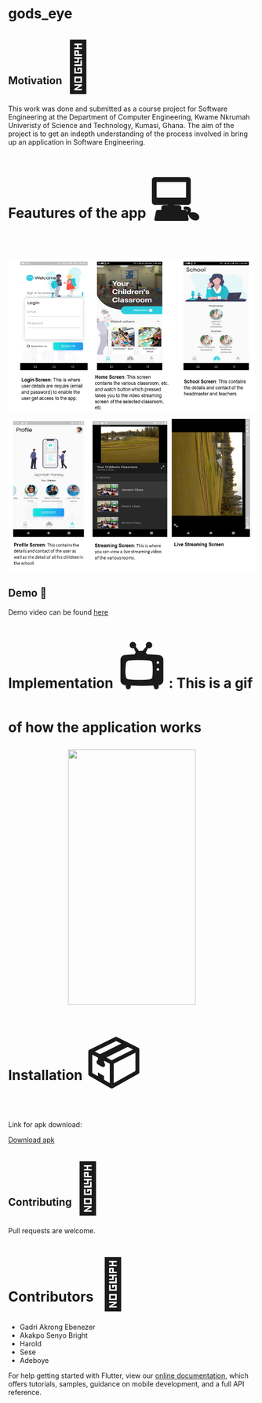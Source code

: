 # gods_eye

<h2> Motivation<span style='font-size:100px;'>&#127775;</span></h2>	
<p>
This work was done and submitted as a course project for Software Engineering at the Department of Computer Engineering, Kwame Nkrumah Univeristy of Science and Technology, Kumasi, Ghana. The aim of the project is to get an indepth understanding of the process involved in bring up an application in Software Engineering.
</p>

# Feautures of the app <span style='font-size:100px;'>&#128187;</span>

<p align="center"><img src="Images/Resource.png" width="620" height="310"></p>
<p align="center"><img src="Images/Resource2.png" width="620" height="310"></p>

## Demo :movie_camera:
Demo video can be found [here](https://youtu.be/0mx5jkTiKyU)


# Implementation <span style='font-size:100px;'>&#128250;</span> : This is a gif of how the application works <p align="center"><img src="Images/1.gif" width="260" height="520"></p>

# Installation <span style='font-size:100px;'>&#x1f4e6;</span>
Link for apk download:

[Download apk](https://drive.google.com/drive/folders/1b-KLGeTix7BETogW2dMrxOh1K5Faqqvm)

<h2>Contributing<span style='font-size:100px;'>&#127873;</span></h2>
<p>Pull requests are welcome.</p>

# Contributors <span style='font-size:100px;'>&#x1F4D3;</span>
* Gadri Akrong Ebenezer
* Akakpo Senyo Bright
* Harold
* Sese
* Adeboye


For help getting started with Flutter, view our
[online documentation](https://flutter.dev/docs), which offers tutorials,
samples, guidance on mobile development, and a full API reference.
